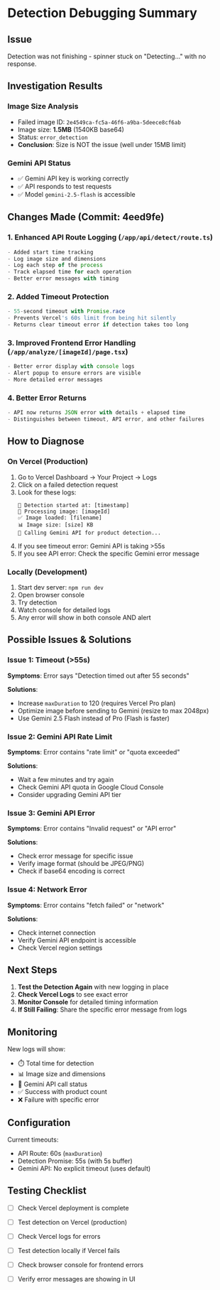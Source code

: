 # Detection Debugging Summary

## Issue
Detection was not finishing - spinner stuck on "Detecting..." with no response.

## Investigation Results

### Image Size Analysis
- Failed image ID: `2e4549ca-fc5a-46f6-a9ba-5deece8cf6ab`
- Image size: **1.5MB** (1540KB base64)
- Status: `error_detection`
- **Conclusion**: Size is NOT the issue (well under 15MB limit)

### Gemini API Status
- ✅ Gemini API key is working correctly
- ✅ API responds to test requests
- ✅ Model `gemini-2.5-flash` is accessible

## Changes Made (Commit: 4eed9fe)

### 1. Enhanced API Route Logging (`/app/api/detect/route.ts`)
```typescript
- Added start time tracking
- Log image size and dimensions
- Log each step of the process
- Track elapsed time for each operation
- Better error messages with timing
```

### 2. Added Timeout Protection
```typescript
- 55-second timeout with Promise.race
- Prevents Vercel's 60s limit from being hit silently
- Returns clear timeout error if detection takes too long
```

### 3. Improved Frontend Error Handling (`/app/analyze/[imageId]/page.tsx`)
```typescript
- Better error display with console logs
- Alert popup to ensure errors are visible
- More detailed error messages
```

### 4. Better Error Returns
```typescript
- API now returns JSON error with details + elapsed time
- Distinguishes between timeout, API error, and other failures
```

## How to Diagnose

### On Vercel (Production)
1. Go to Vercel Dashboard → Your Project → Logs
2. Click on a failed detection request
3. Look for these logs:
   ```
   🚀 Detection started at: [timestamp]
   📸 Processing image: [imageId]
   ✅ Image loaded: [filename]
   📊 Image size: [size] KB
   🤖 Calling Gemini API for product detection...
   ```
4. If you see timeout error: Gemini API is taking >55s
5. If you see API error: Check the specific Gemini error message

### Locally (Development)
1. Start dev server: `npm run dev`
2. Open browser console
3. Try detection
4. Watch console for detailed logs
5. Any error will show in both console AND alert

## Possible Issues & Solutions

### Issue 1: Timeout (>55s)
**Symptoms**: Error says "Detection timed out after 55 seconds"

**Solutions**:
- Increase `maxDuration` to 120 (requires Vercel Pro plan)
- Optimize image before sending to Gemini (resize to max 2048px)
- Use Gemini 2.5 Flash instead of Pro (Flash is faster)

### Issue 2: Gemini API Rate Limit
**Symptoms**: Error contains "rate limit" or "quota exceeded"

**Solutions**:
- Wait a few minutes and try again
- Check Gemini API quota in Google Cloud Console
- Consider upgrading Gemini API tier

### Issue 3: Gemini API Error
**Symptoms**: Error contains "Invalid request" or "API error"

**Solutions**:
- Check error message for specific issue
- Verify image format (should be JPEG/PNG)
- Check if base64 encoding is correct

### Issue 4: Network Error
**Symptoms**: Error contains "fetch failed" or "network"

**Solutions**:
- Check internet connection
- Verify Gemini API endpoint is accessible
- Check Vercel region settings

## Next Steps

1. **Test the Detection Again** with new logging in place
2. **Check Vercel Logs** to see exact error
3. **Monitor Console** for detailed timing information
4. **If Still Failing**: Share the specific error message from logs

## Monitoring

New logs will show:
- ⏱️ Total time for detection
- 📊 Image size and dimensions  
- 🤖 Gemini API call status
- ✅ Success with product count
- ❌ Failure with specific error

## Configuration

Current timeouts:
- API Route: 60s (`maxDuration`)
- Detection Promise: 55s (with 5s buffer)
- Gemini API: No explicit timeout (uses default)

## Testing Checklist

- [ ] Check Vercel deployment is complete
- [ ] Test detection on Vercel (production)
- [ ] Check Vercel logs for errors
- [ ] Test detection locally if Vercel fails
- [ ] Check browser console for frontend errors
- [ ] Verify error messages are showing in UI

